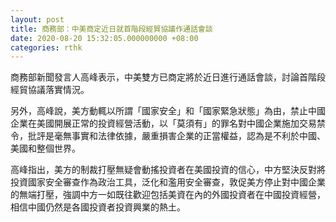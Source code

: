 ```yaml
---
layout: post
title: 商務部：中美商定近日就首階段經貿協議作通話會談
date: 2020-08-20 15:32:05.000000000 +08:00
categories: rthk
---
```


商務部新聞發言人高峰表示，中美雙方已商定將於近日進行通話會談，討論首階段經貿協議落實情況。

另外，高峰說，美方動輒以所謂「國家安全」和「國家緊急狀態」為由，禁止中國企業在美國開展正常的投資經營活動，以「莫須有」的罪名對中國企業施加交易禁令，批評是毫無事實和法律依據，嚴重損害企業的正當權益，認為是不利於中國、美國和整個世界。

高峰指出，美方的制裁打壓無疑會動搖投資者在美國投資的信心，中方堅決反對將投資國家安全審查作為政治工具，泛化和濫用安全審查，敦促美方停止對中國企業的無端打壓，強調中方一如既往歡迎包括美資在內的外國投資者在中國投資經營，相信中國仍然是各國投資者投資興業的熱土。
